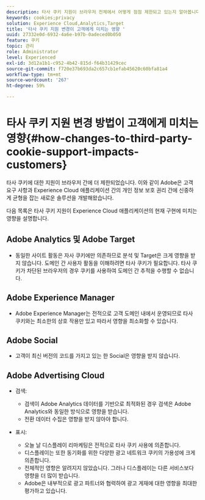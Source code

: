```yaml
---
description: 타사 쿠키 지원이 브라우저 전체에서 어떻게 점점 제한되고 있는지 알아봅니다.
keywords: cookies;privacy
solution: Experience Cloud,Analytics,Target
title: '타사 쿠키 지원 변경이 고객에게 미치는 영향 '
uuid: 27332e0d-6932-4a6e-b97b-0adeced0b050
feature: 쿠키
topic: 관리
role: Administrator
level: Experienced
exl-id: 3d12a1b1-c952-4b42-815d-f64b31429cec
source-git-commit: f720e37b693da2c657cb1efab45620c60bfa81a4
workflow-type: tm+mt
source-wordcount: '267'
ht-degree: 59%

---
```


# 타사 쿠키 지원 변경 방법이 고객에게 미치는 영향{#how-changes-to-third-party-cookie-support-impacts-customers}

타사 쿠키에 대한 지원이 브라우저 간에 더 제한되었습니다. 이와 같이 Adobe은 고객 요구 사항과 Experience Cloud 애플리케이션 간의 개인 정보 보호 권리 간에 신중하게 균형을 잡는 새로운 솔루션을 개발해왔습니다.

다음 목록은 타사 쿠키 지원이 Experience Cloud 애플리케이션의 현재 구현에 미치는 영향을 설명합니다.

## Adobe Analytics 및 Adobe Target

* 동일한 사이트 활동은 자사 쿠키에만 의존하므로 분석 및 Target은 크게 영향을 받지 않습니다. 도메인 간 사용자 활동을 이해하려면 타사 쿠키가 필요합니다. 타사 쿠키가 차단된 브라우저의 경우 쿠키를 사용하여 도메인 간 추적을 수행할 수 없습니다.

## Adobe Experience Manager

* Adobe Experience Manager는 전적으로 고객 도메인 내에서 운영되므로 타사 쿠키와는 최소한의 상호 작용만 있고 따라서 영향을 최소화할 수 있습니다.

## Adobe Social

* 고객이 최신 버전의 코드를 가지고 있는 한 Social은 영향을 받지 않습니다.

## Adobe Advertising Cloud

* 검색:

   * 검색이 Adobe Analytics 데이터를 기반으로 최적화된 경우 검색은 Adobe Analytics와 동일한 방식으로 영향을 받습니다.
   * 전환 데이터 수집은 영향을 받지 않아야 합니다.

* 표시:

   * 오늘 날 디스플레이 리마케팅은 전적으로 타사 쿠키 사용에 의존합니다.
   * 디스플레이는 또한 동기화를 위한 다양한 광고 네트워크 쿠키의 가용성에 크게 의존합니다.
   * 전체적인 영향은 알려지지 않았습니다. 그러나 디스플레이는 다른 서비스보다 영향을 더 많이 받습니다.
   * Adobe은 내부적으로 광고 파트너와 협력하여 광고 게재에 대한 영향을 최대한 평가하고 있습니다.
